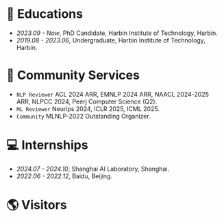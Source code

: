 
# 📖 Educations
- *2023.09 - Now*, PhD Candidate, Harbin Institute of Technology, Harbin.
- *2019.08 - 2023.06*, Undergraduate, Harbin Institute of Technology, Harbin.

# 🤗 Community Services
- `NLP Reviewer` ACL 2024 ARR, EMNLP 2024 ARR, NAACL 2024-2025 ARR, NLPCC 2024, Peerj Computer Science (Q2).
- `ML Reviewer` Neurips 2024, ICLR 2025, ICML 2025.
- `Community` MLNLP-2022 Outstanding Organizer.

# 💻 Internships
- *2024.07 - 2024.10*, Shanghai AI Laboratory, Shanghai.
- *2022.06 - 2022.12*, Baidu, Beijing.


# 🌎 Visitors
<script type="text/javascript" id="mapmyvisitors" src="//mapmyvisitors.com/map.js?d=aZcxCNQBhP_1IhJRYyxMmMrAo70BYuiTodC-4IlmC7A&cl=ffffff&w=a"></script>